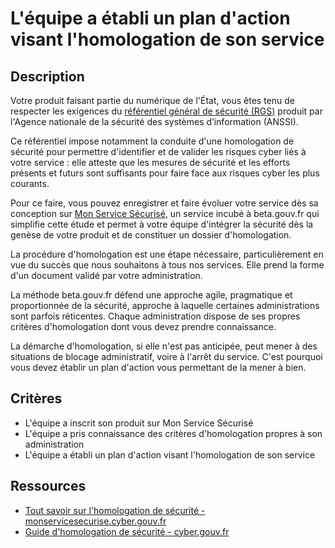# L'équipe a établi un plan d'action visant l'homologation de son service

## Description

Votre produit faisant partie du numérique de l'État, vous êtes tenu de
respecter les exigences du [référentiel général de sécurité
(RGS)](https://cyber.gouv.fr/le-referentiel-general-de-securite-rgs)
produit par l'Agence nationale de la sécurité des systèmes
d’information (ANSSI).

Ce référentiel impose notamment la conduite d'une
homologation de sécurité pour permettre d'identifier et de valider
les risques cyber liés à votre service : elle atteste que les mesures
de sécurité et les efforts présents et futurs sont suffisants pour
faire face aux risques cyber les plus courants.

Pour ce faire, vous pouvez enregistrer et faire évoluer votre service
dès sa conception sur
[Mon Service Sécurisé](https://monservicesecurise.cyber.gouv.fr/), un
service incubé à beta.gouv.fr qui simplifie cette étude et permet à
votre équipe d'intégrer la sécurité dès la genèse de votre produit et de
constituer un dossier d'homologation.

La procédure d'homologation est une étape nécessaire, particulièrement
en vue du succès que nous souhaitons à tous nos services. Elle prend
la forme d'un document validé par votre administration.

La méthode beta.gouv.fr défend une approche agile, pragmatique et
proportionnée de la sécurité, approche à laquelle certaines
administrations sont parfois réticentes. Chaque administration dispose
de ses propres critères d'homologation dont vous devez prendre
connaissance.

La démarche d'homologation, si elle n'est pas anticipée, peut
mener à des situations de blocage administratif, voire à l'arrêt du service.
C'est pourquoi vous devez établir un plan d'action vous permettant de la mener
à bien.

## Critères

- L'équipe a inscrit son produit sur Mon Service Sécurisé
- L'équipe a pris connaissance des critères d'homologation propres à
son administration
- L'équipe a établi un plan d'action visant l'homologation de son
  service

## Ressources

- [Tout savoir sur l'homologation de sécurité - monservicesecurise.cyber.gouv.fr](https://monservicesecurise.cyber.gouv.fr/articles/tout-savoir-sur-lhomologation-de-securite)
- [Guide d'homologation de sécurité - cyber.gouv.fr](https://cyber.gouv.fr/sites/default/files/document/guide-homologation-securite-web-04-2025.pdf)

